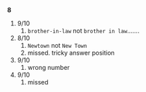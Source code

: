 **8**

1. 9/10
   1. `brother-in-law` not `brother in law`.......
2. 8/10
   1. `Newtown` not `New Town`
   2. missed. tricky answer position
3. 9/10
   1. wrong number
4. 9/10
   1. missed
